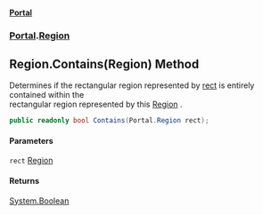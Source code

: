 #### [Portal](index.md 'index')
### [Portal](Portal.md 'Portal').[Region](Region.md 'Portal.Region')

## Region.Contains(Region) Method

Determines if the rectangular region represented by [rect](Region.Contains(Region).md#Portal.Region.Contains(Portal.Region).rect 'Portal.Region.Contains(Portal.Region).rect') is entirely contained within the  
rectangular region represented by this [Region](Region.md 'Portal.Region') .

```csharp
public readonly bool Contains(Portal.Region rect);
```
#### Parameters

<a name='Portal.Region.Contains(Portal.Region).rect'></a>

`rect` [Region](Region.md 'Portal.Region')

#### Returns
[System.Boolean](https://docs.microsoft.com/en-us/dotnet/api/System.Boolean 'System.Boolean')